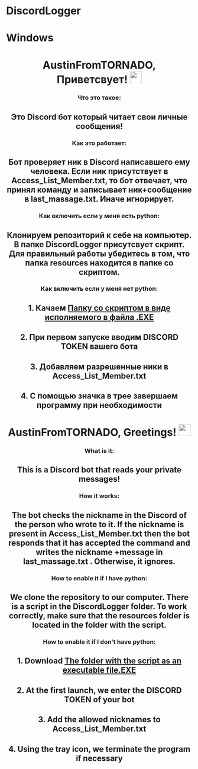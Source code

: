 # DiscordLogger
# Windows

<h1 🇷🇺</h1>
<h1 align="center">AustinFromTORNADO, Приветсвует! 
<img src="https://github.com/blackcater/blackcater/raw/main/images/Hi.gif" height="32"/></h1>
<h3 align="center">Что это такое:</h3>
<h2 align="center">Это Discord бот который читает свои личные сообщения!</h2>

<h3 align="center">Как это работает:</h3>
<h2 align="center">Бот проверяет ник в Discord написавшего ему человека. Если ник присутствует в Access_List_Member.txt, то бот отвечает, что принял команду и записывает  ник+сообщение в last_massage.txt. Иначе игнорирует.</h2>

<h3 align="center">Как включить если у меня есть python:</h3>
<h2 align="center">Клонируем репозиторий к себе на компьютер. В папке DiscordLogger присутсвует скрипт. Для правильный работы убедитесь в том, что папка resources находится в папке со скриптом.</h2>

<h3 align="center">Как включить если у меня нет python:</h3>
<h2 align="center">1. Качаем <a href="https://daniilshat.ru/" target="_blank">Папку со скриптом в виде исполняемого в файла .EXE</a></h2>
<h2 align="center">2. При первом запуске вводим DISCORD TOKEN вашего бота</h2>
<h2 align="center">3. Добавляем разрешенные ники в Access_List_Member.txt</h2>
<h2 align="center">4. С помощью значка в трее завершаем программу при необходимости</h2>

<h1  </h1>
<h1  </h1>
  
<h1  en</h1>
<h1 align="center">AustinFromTORNADO, Greetings!
<img src="https://github.com/blackcater/blackcater/raw/main/images/Hi.gif" height="32"/></h1>
<h3 align="center">What is it:</h3>
<h2 align="center">This is a Discord bot that reads your private messages!</h2>

<h3 align="center">How it works:</h3>
<h2 align="center">The bot checks the nickname in the Discord of the person who wrote to it. If the nickname is present in Access_List_Member.txt then the bot responds that it has accepted the command and writes the nickname +message in last_massage.txt . Otherwise, it ignores.</h2>

<h3 align="center">How to enable it if I have python:</h3>
<h2 align="center">We clone the repository to our computer. There is a script in the DiscordLogger folder. To work correctly, make sure that the resources folder is located in the folder with the script.</h2>

<h3 align="center">How to enable it if I don't have python:</h3>
<h2 align="center">1. Download <a href="https://daniilshat.ru /" target="_blank">The folder with the script as an executable file.EXE</a></h2>
<h2 align="center">2. At the first launch, we enter the DISCORD TOKEN of your bot</h2>
<h2 align="center">3. Add the allowed nicknames to Access_List_Member.txt </h2>
<h2 align="center">4. Using the tray icon, we terminate the program if necessary</h2>
